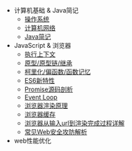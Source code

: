 - 计算机基础 & Java简记
  - [操作系统](a-1-操作系统.md)
  - [计算机网络](a-2-计算机网络.md)
  - [Java简记](a-3-Java简记.md)
- JavaScript & 浏览器
  - [执行上下文](c-1-执行上下文.md)
  - [原型/原型链/继承](c-2-原型-原型链-继承.md)
  - [柯里化/偏函数/函数记忆](c-4-柯里化-偏函数-函数记忆.md)
  - [ES6新特性](c-5-ES6新特性.md)
  - [Promise源码剖析](c-6-Promise源码剖析.md)
  - [Event Loop](c-7-EventLoop.md)
  - [浏览器渲染原理](c-3-浏览器渲染原理.md)
  - [浏览器缓存](c-8-浏览器缓存.md)
  - [浏览器从输入url到渲染完成过程详解](c-4-浏览器从输入url到渲染完成过程详解.md)
  - [常见Web安全攻防解析](c-9-web安全.md)
- web性能优化